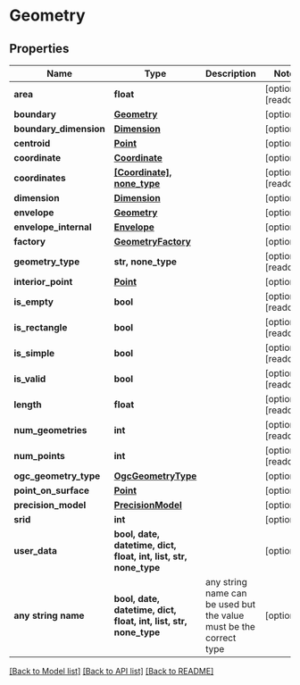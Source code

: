 # Geometry


## Properties
Name | Type | Description | Notes
------------ | ------------- | ------------- | -------------
**area** | **float** |  | [optional] [readonly] 
**boundary** | [**Geometry**](Geometry.md) |  | [optional] 
**boundary_dimension** | [**Dimension**](Dimension.md) |  | [optional] 
**centroid** | [**Point**](Point.md) |  | [optional] 
**coordinate** | [**Coordinate**](Coordinate.md) |  | [optional] 
**coordinates** | [**[Coordinate], none_type**](Coordinate.md) |  | [optional] [readonly] 
**dimension** | [**Dimension**](Dimension.md) |  | [optional] 
**envelope** | [**Geometry**](Geometry.md) |  | [optional] 
**envelope_internal** | [**Envelope**](Envelope.md) |  | [optional] 
**factory** | [**GeometryFactory**](GeometryFactory.md) |  | [optional] 
**geometry_type** | **str, none_type** |  | [optional] [readonly] 
**interior_point** | [**Point**](Point.md) |  | [optional] 
**is_empty** | **bool** |  | [optional] [readonly] 
**is_rectangle** | **bool** |  | [optional] [readonly] 
**is_simple** | **bool** |  | [optional] [readonly] 
**is_valid** | **bool** |  | [optional] [readonly] 
**length** | **float** |  | [optional] [readonly] 
**num_geometries** | **int** |  | [optional] [readonly] 
**num_points** | **int** |  | [optional] [readonly] 
**ogc_geometry_type** | [**OgcGeometryType**](OgcGeometryType.md) |  | [optional] 
**point_on_surface** | [**Point**](Point.md) |  | [optional] 
**precision_model** | [**PrecisionModel**](PrecisionModel.md) |  | [optional] 
**srid** | **int** |  | [optional] 
**user_data** | **bool, date, datetime, dict, float, int, list, str, none_type** |  | [optional] 
**any string name** | **bool, date, datetime, dict, float, int, list, str, none_type** | any string name can be used but the value must be the correct type | [optional]

[[Back to Model list]](../README.md#documentation-for-models) [[Back to API list]](../README.md#documentation-for-api-endpoints) [[Back to README]](../README.md)


